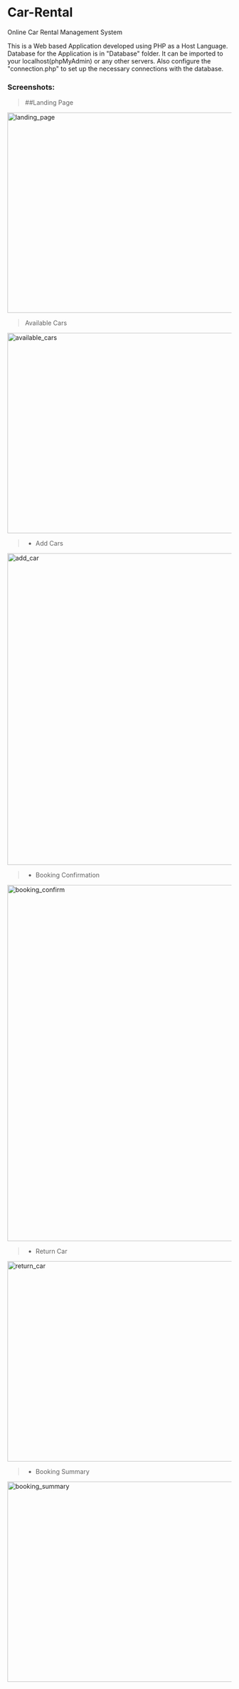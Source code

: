 # Car-Rental
Online Car Rental Management System 

This is a Web based Application developed using PHP as a Host Language. Database for the Application is in "Database" folder. It can be imported to your localhost(phpMyAdmin) or any other servers. Also configure the "connection.php" to set up the necessary connections with the database.

### Screenshots:
>  ##Landing Page
<img width="1440" src="https://github.com/user-attachments/assets/4264d06f-5240-4e49-b252-1059afb66fe6" height="450" alt="landing_page"/>



> Available Cars
<img width="1440" src="https://github.com/user-attachments/assets/92451ac1-98ea-48e2-ad4b-fb6982343cd1" height="450" alt="available_cars"/>



> - Add Cars
<img width="1440" src="https://github.com/user-attachments/assets/102886f6-25db-412f-8200-c4c722aef2ce" height="700" alt="add_car"/>



> - Booking Confirmation
<img width="1440" src="https://github.com/user-attachments/assets/c72c41f7-825c-4a91-bb25-080e63ccc61a" height="800" alt="booking_confirm"/>



> - Return Car
<img width="1440" src="https://github.com/user-attachments/assets/fdd3ad74-2e06-4851-bec5-5486b56ff496" height="450" alt="return_car"/>



> - Booking Summary
<img width="1440" src="https://github.com/user-attachments/assets/3c757f69-98bc-449d-99d7-2d00e02b02b1" height="450" alt="booking_summary"/>
